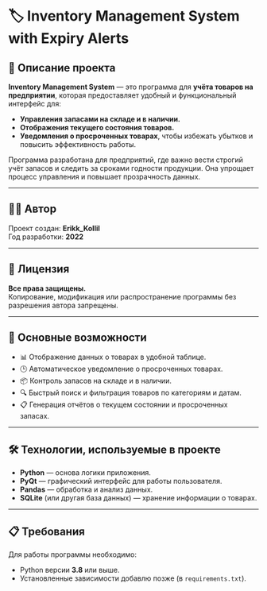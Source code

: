 # 🏷️ Inventory Management System with Expiry Alerts

## 📖 Описание проекта
**Inventory Management System** — это программа для **учёта товаров на предприятии**, которая предоставляет удобный и функциональный интерфейс для:
- **Управления запасами на складе и в наличии.**
- **Отображения текущего состояния товаров.**
- **Уведомления о просроченных товарах**, чтобы избежать убытков и повысить эффективность работы.

Программа разработана для предприятий, где важно вести строгий учёт запасов и следить за сроками годности продукции. Она упрощает процесс управления и повышает прозрачность данных.

---

## 👨‍💻 Автор
Проект создан: **Erikk_Kollil**  
Год разработки: **2022**

---

## 🔐 Лицензия
**Все права защищены.**  
Копирование, модификация или распространение программы без разрешения автора запрещены.

---

## 🚀 Основные возможности
- 📊 Отображение данных о товарах в удобной таблице.
- 🕒 Автоматическое уведомление о просроченных товарах.
- 📦 Контроль запасов на складе и в наличии.
- 🔍 Быстрый поиск и фильтрация товаров по категориям и датам.
- 📋 Генерация отчётов о текущем состоянии и просроченных запасах.

---

## 🛠️ Технологии, используемые в проекте
- **Python** — основа логики приложения.
- **PyQt** — графический интерфейс для работы пользователя.
- **Pandas** — обработка и анализ данных.
- **SQLite** (или другая база данных) — хранение информации о товарах.

---

## 📋 Требования
Для работы программы необходимо:
- Python версии **3.8** или выше.
- Установленные зависимости добавлю позже (в `requirements.txt`).
